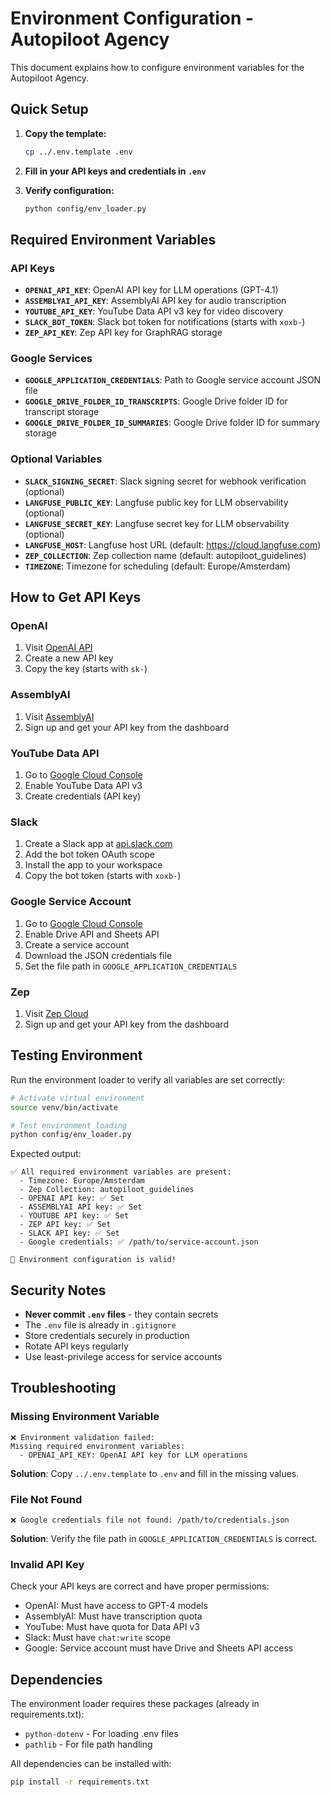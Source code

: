 # Environment Configuration - Autopiloot Agency

This document explains how to configure environment variables for the Autopiloot Agency.

## Quick Setup

1. **Copy the template:**

   ```bash
   cp ../.env.template .env
   ```

2. **Fill in your API keys and credentials in `.env`**

3. **Verify configuration:**
   ```bash
   python config/env_loader.py
   ```

## Required Environment Variables

### API Keys

- **`OPENAI_API_KEY`**: OpenAI API key for LLM operations (GPT-4.1)
- **`ASSEMBLYAI_API_KEY`**: AssemblyAI API key for audio transcription
- **`YOUTUBE_API_KEY`**: YouTube Data API v3 key for video discovery
- **`SLACK_BOT_TOKEN`**: Slack bot token for notifications (starts with `xoxb-`)
- **`ZEP_API_KEY`**: Zep API key for GraphRAG storage

### Google Services

- **`GOOGLE_APPLICATION_CREDENTIALS`**: Path to Google service account JSON file
- **`GOOGLE_DRIVE_FOLDER_ID_TRANSCRIPTS`**: Google Drive folder ID for transcript storage
- **`GOOGLE_DRIVE_FOLDER_ID_SUMMARIES`**: Google Drive folder ID for summary storage

### Optional Variables

- **`SLACK_SIGNING_SECRET`**: Slack signing secret for webhook verification (optional)
- **`LANGFUSE_PUBLIC_KEY`**: Langfuse public key for LLM observability (optional)
- **`LANGFUSE_SECRET_KEY`**: Langfuse secret key for LLM observability (optional)
- **`LANGFUSE_HOST`**: Langfuse host URL (default: https://cloud.langfuse.com)
- **`ZEP_COLLECTION`**: Zep collection name (default: autopiloot_guidelines)
- **`TIMEZONE`**: Timezone for scheduling (default: Europe/Amsterdam)

## How to Get API Keys

### OpenAI

1. Visit [OpenAI API](https://platform.openai.com/api-keys)
2. Create a new API key
3. Copy the key (starts with `sk-`)

### AssemblyAI

1. Visit [AssemblyAI](https://www.assemblyai.com/)
2. Sign up and get your API key from the dashboard

### YouTube Data API

1. Go to [Google Cloud Console](https://console.cloud.google.com/)
2. Enable YouTube Data API v3
3. Create credentials (API key)

### Slack

1. Create a Slack app at [api.slack.com](https://api.slack.com/apps)
2. Add the bot token OAuth scope
3. Install the app to your workspace
4. Copy the bot token (starts with `xoxb-`)

### Google Service Account

1. Go to [Google Cloud Console](https://console.cloud.google.com/)
2. Enable Drive API and Sheets API
3. Create a service account
4. Download the JSON credentials file
5. Set the file path in `GOOGLE_APPLICATION_CREDENTIALS`

### Zep

1. Visit [Zep Cloud](https://www.getzep.com/)
2. Sign up and get your API key from the dashboard

## Testing Environment

Run the environment loader to verify all variables are set correctly:

```bash
# Activate virtual environment
source venv/bin/activate

# Test environment loading
python config/env_loader.py
```

Expected output:

```
✅ All required environment variables are present:
  - Timezone: Europe/Amsterdam
  - Zep Collection: autopiloot_guidelines
  - OPENAI API key: ✅ Set
  - ASSEMBLYAI API key: ✅ Set
  - YOUTUBE API key: ✅ Set
  - ZEP API key: ✅ Set
  - SLACK API key: ✅ Set
  - Google credentials: ✅ /path/to/service-account.json

🎉 Environment configuration is valid!
```

## Security Notes

- **Never commit `.env` files** - they contain secrets
- The `.env` file is already in `.gitignore`
- Store credentials securely in production
- Rotate API keys regularly
- Use least-privilege access for service accounts

## Troubleshooting

### Missing Environment Variable

```
❌ Environment validation failed:
Missing required environment variables:
  - OPENAI_API_KEY: OpenAI API key for LLM operations
```

**Solution**: Copy `../.env.template` to `.env` and fill in the missing values.

### File Not Found

```
❌ Google credentials file not found: /path/to/credentials.json
```

**Solution**: Verify the file path in `GOOGLE_APPLICATION_CREDENTIALS` is correct.

### Invalid API Key

Check your API keys are correct and have proper permissions:

- OpenAI: Must have access to GPT-4 models
- AssemblyAI: Must have transcription quota
- YouTube: Must have quota for Data API v3
- Slack: Must have `chat:write` scope
- Google: Service account must have Drive and Sheets API access

## Dependencies

The environment loader requires these packages (already in requirements.txt):

- `python-dotenv` - For loading .env files
- `pathlib` - For file path handling

All dependencies can be installed with:

```bash
pip install -r requirements.txt
```

